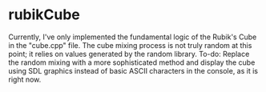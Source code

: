 # rubikCube
Currently, I've only implemented the fundamental logic of the Rubik's Cube in the "cube.cpp" file. The cube mixing process is not truly random at this point; it relies on values generated by the random library. 
To-do: Replace the random mixing with a more sophisticated method and display the cube using SDL graphics instead of basic ASCII characters in the console, as it is right now.
